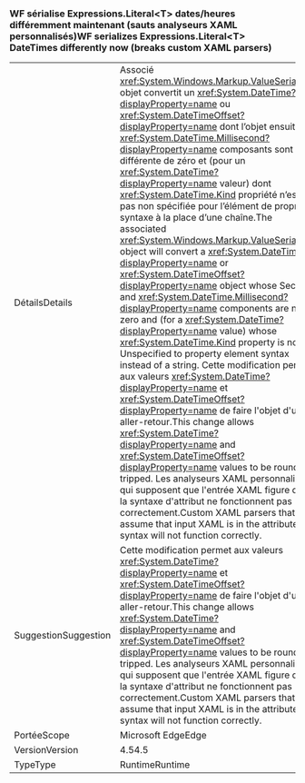 ### <a name="wf-serializes-expressionsliterallttgt-datetimes-differently-now-breaks-custom-xaml-parsers"></a><span data-ttu-id="82191-101">WF sérialise Expressions.Literal&lt;T&gt; dates/heures différemment maintenant (sauts analyseurs XAML personnalisés)</span><span class="sxs-lookup"><span data-stu-id="82191-101">WF serializes Expressions.Literal&lt;T&gt; DateTimes differently now (breaks custom XAML parsers)</span></span>

|   |   |
|---|---|
|<span data-ttu-id="82191-102">Détails</span><span class="sxs-lookup"><span data-stu-id="82191-102">Details</span></span>|<span data-ttu-id="82191-103">Associé <xref:System.Windows.Markup.ValueSerializer> objet convertit un <xref:System.DateTime?displayProperty=name> ou <xref:System.DateTimeOffset?displayProperty=name> dont l’objet ensuite et <xref:System.DateTime.Millisecond?displayProperty=name> composants sont différente de zéro et (pour un <xref:System.DateTime?displayProperty=name> valeur) dont <xref:System.DateTime.Kind> propriété n’est pas non spécifiée pour l’élément de propriété syntaxe à la place d’une chaîne.</span><span class="sxs-lookup"><span data-stu-id="82191-103">The associated <xref:System.Windows.Markup.ValueSerializer> object will convert a <xref:System.DateTime?displayProperty=name> or <xref:System.DateTimeOffset?displayProperty=name> object whose Second and <xref:System.DateTime.Millisecond?displayProperty=name> components are non-zero and (for a <xref:System.DateTime?displayProperty=name> value) whose <xref:System.DateTime.Kind> property is not Unspecified to property element syntax instead of a string.</span></span> <span data-ttu-id="82191-104">Cette modification permet aux valeurs <xref:System.DateTime?displayProperty=name> et <xref:System.DateTimeOffset?displayProperty=name> de faire l'objet d'un aller-retour.</span><span class="sxs-lookup"><span data-stu-id="82191-104">This change allows <xref:System.DateTime?displayProperty=name> and <xref:System.DateTimeOffset?displayProperty=name> values to be round-tripped.</span></span> <span data-ttu-id="82191-105">Les analyseurs XAML personnalisés qui supposent que l'entrée XAML figure dans la syntaxe d'attribut ne fonctionnent pas correctement.</span><span class="sxs-lookup"><span data-stu-id="82191-105">Custom XAML parsers that assume that input XAML is in the attribute syntax will not function correctly.</span></span>|
|<span data-ttu-id="82191-106">Suggestion</span><span class="sxs-lookup"><span data-stu-id="82191-106">Suggestion</span></span>|<span data-ttu-id="82191-107">Cette modification permet aux valeurs <xref:System.DateTime?displayProperty=name> et <xref:System.DateTimeOffset?displayProperty=name> de faire l'objet d'un aller-retour.</span><span class="sxs-lookup"><span data-stu-id="82191-107">This change allows <xref:System.DateTime?displayProperty=name> and <xref:System.DateTimeOffset?displayProperty=name> values to be round-tripped.</span></span> <span data-ttu-id="82191-108">Les analyseurs XAML personnalisés qui supposent que l'entrée XAML figure dans la syntaxe d'attribut ne fonctionnent pas correctement.</span><span class="sxs-lookup"><span data-stu-id="82191-108">Custom XAML parsers that assume that input XAML is in the attribute syntax will not function correctly.</span></span>|
|<span data-ttu-id="82191-109">Portée</span><span class="sxs-lookup"><span data-stu-id="82191-109">Scope</span></span>|<span data-ttu-id="82191-110">Microsoft Edge</span><span class="sxs-lookup"><span data-stu-id="82191-110">Edge</span></span>|
|<span data-ttu-id="82191-111">Version</span><span class="sxs-lookup"><span data-stu-id="82191-111">Version</span></span>|<span data-ttu-id="82191-112">4.5</span><span class="sxs-lookup"><span data-stu-id="82191-112">4.5</span></span>|
|<span data-ttu-id="82191-113">Type</span><span class="sxs-lookup"><span data-stu-id="82191-113">Type</span></span>|<span data-ttu-id="82191-114">Runtime</span><span class="sxs-lookup"><span data-stu-id="82191-114">Runtime</span></span>|

